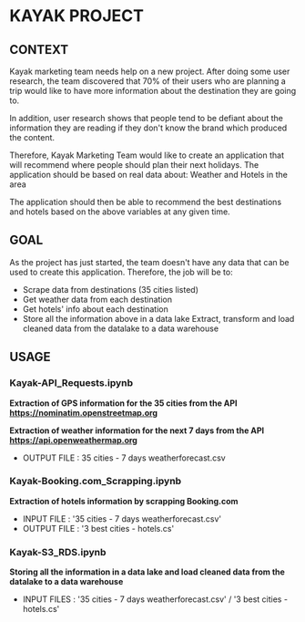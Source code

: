 # KAYAK PROJECT

## CONTEXT
Kayak marketing team needs help on a new project. After doing some user research, the team discovered that 70% of their users who are planning a trip would like to have more information about the destination they are going to.

In addition, user research shows that people tend to be defiant about the information they are reading if they don't know the brand which produced the content.

Therefore, Kayak Marketing Team would like to create an application that will recommend where people should plan their next holidays. The application should be based on real data about: Weather and Hotels in the area

The application should then be able to recommend the best destinations and hotels based on the above variables at any given time.

## GOAL

As the project has just started, the team doesn't have any data that can be used to create this application. Therefore, the job will be to:
- Scrape data from destinations (35 cities listed)
- Get weather data from each destination 
- Get hotels' info about each destination 
- Store all the information above in a data lake Extract, transform and load cleaned data from the datalake to a data warehouse

## USAGE

### Kayak-API_Requests.ipynb

**Extraction of GPS information for the 35 cities from the API https://nominatim.openstreetmap.org**

**Extraction of weather information for the next 7 days from the API https://api.openweathermap.org**
- OUTPUT FILE : 35 cities - 7 days weatherforecast.csv

### Kayak-Booking.com_Scrapping.ipynb

**Extraction of hotels information by scrapping Booking.com**
- INPUT FILE : '35 cities - 7 days weatherforecast.csv'
- OUTPUT FILE : '3 best cities - hotels.cs'

### Kayak-S3_RDS.ipynb

**Storing all the information in a data lake and load cleaned data from the datalake to a data warehouse**
- INPUT FILES : '35 cities - 7 days weatherforecast.csv' / '3 best cities - hotels.cs'


